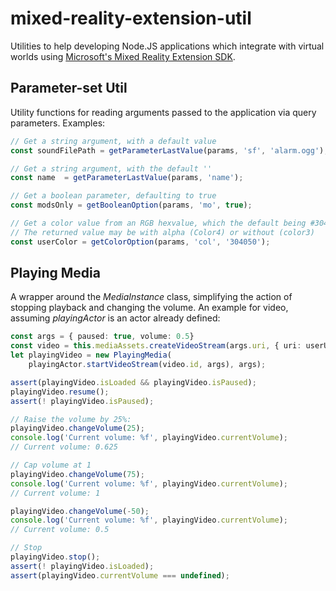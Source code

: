 # mixed-reality-extension-util

Utilities to help developing Node.JS applications which integrate with virtual worlds
using [Microsoft's Mixed Reality Extension SDK](https://www.npmjs.com/package/@microsoft/mixed-reality-extension-sdk).

## Parameter-set Util

Utility functions for reading arguments passed to the application via query parameters. Examples:

```typescript
// Get a string argument, with a default value
const soundFilePath = getParameterLastValue(params, 'sf', 'alarm.ogg');

// Get a string argument, with the default ''
const name  = getParameterLastValue(params, 'name');

// Get a boolean parameter, defaulting to true
const modsOnly = getBooleanOption(params, 'mo', true);

// Get a color value from an RGB hexvalue, which the default being #304050
// The returned value may be with alpha (Color4) or without (color3)
const userColor = getColorOption(params, 'col', '304050');
```

## Playing Media

A wrapper around the *MediaInstance* class, simplifying the action of stopping playback and changing the volume.
An example for video, assuming *playingActor* is an actor already defined: 

```typescript
const args = { paused: true, volume: 0.5}
const video = this.mediaAssets.createVideoStream(args.uri, { uri: userUri });
let playingVideo = new PlayingMedia(
    playingActor.startVideoStream(video.id, args), args);

assert(playingVideo.isLoaded && playingVideo.isPaused);
playingVideo.resume();
assert(! playingVideo.isPaused);

// Raise the volume by 25%:
playingVideo.changeVolume(25);
console.log('Current volume: %f', playingVideo.currentVolume);
// Current volume: 0.625

// Cap volume at 1
playingVideo.changeVolume(75);
console.log('Current volume: %f', playingVideo.currentVolume);
// Current volume: 1

playingVideo.changeVolume(-50);
console.log('Current volume: %f', playingVideo.currentVolume);
// Current volume: 0.5

// Stop
playingVideo.stop();
assert(! playingVideo.isLoaded);
assert(playingVideo.currentVolume === undefined);
```
